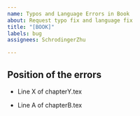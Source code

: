 ```yaml
---
name: Typos and Language Errors in Book
about: Request typo fix and language fix
title: "[BOOK]"
labels: bug
assignees: SchrodingerZhu

---
```


## Position of the errors

- Line X of chapterY.tex

- Line A of chapterB.tex
